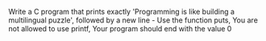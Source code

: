 Write a C program that prints exactly 'Programming is like building a multilingual puzzle', followed by a new line - Use the function puts, You are not allowed to use printf, Your program should end with the value 0
